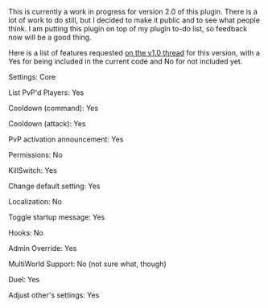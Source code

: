 This is currently a work in progress for version 2.0 of this plugin.  There is a lot of work to do still, but I decided to make it public and to see what people think.  I am putting this plugin on top of my plugin to-do list, so feedback now will be a good thing.  

Here is a list of features requested <a href="http://forums.bukkit.org/threads/1137/">on the v1.0 thread</a> for this version, with a Yes for being included in the current code and No for not included yet.  

Settings: Core

List PvP'd Players: Yes

Cooldown (command): Yes

Cooldown (attack): Yes

PvP activation announcement: Yes

Permissions: No

KillSwitch: Yes

Change default setting: Yes

Localization: No

Toggle startup message: Yes

Hooks: No

Admin Override: Yes

MultiWorld Support: No (not sure what, though)

Duel: Yes

Adjust other's settings: Yes
